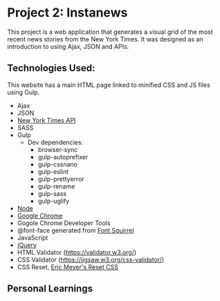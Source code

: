 # Project 2: Instanews
This project is a web application that generates a visual grid of the most recent news stories from the New York Times.  It was designed as an introduction to using Ajax, JSON and APIs.

## Technologies Used:
This website has a main HTML page linked to minified CSS and JS files using Gulp.

- Ajax
- JSON
- [New York Times API](https://developer.nytimes.com/)
- SASS
- Gulp
  - Dev dependencies:
    - browser-sync
    - gulp-autoprefixer
    - gulp-cssnano
    - gulp-eslint
    - gulp-prettyerror
    - gulp-rename
    - gulp-sass
    - gulp-uglify
- [Node](https://www.npmjs.com/)
- [Google Chrome](https://www.google.com/chrome/) 
- Gogole Chrome Developer Tools
- @font-face generated from [Font Squirrel](https://www.fontsquirrel.com/)
- JavaScript
- [jQuery](https://jquery.com/)
- HTML Validator (https://validator.w3.org/)
- CSS Validator (https://jigsaw.w3.org/css-validator/)
- CSS Reset, [Eric Meyer's Reset CSS](http://cssreset.com/scripts/eric-meyer-reset-css/)

## Personal Learnings
